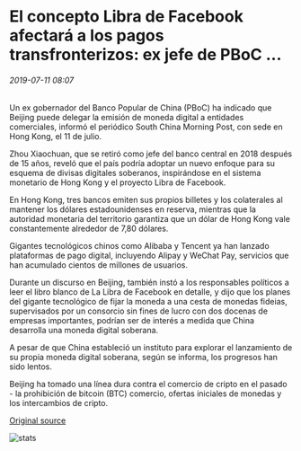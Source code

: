 # El concepto Libra de Facebook afectará a los pagos transfronterizos: ex jefe de PBoC ...

###### 2019-07-11 08:07

Un ex gobernador del Banco Popular de China (PBoC) ha indicado que Beijing puede delegar la emisión de moneda digital a entidades comerciales, informó el periódico South China Morning Post, con sede en Hong Kong, el 11 de julio.

Zhou Xiaochuan, que se retiró como jefe del banco central en 2018 después de 15 años, reveló que el país podría adoptar un nuevo enfoque para su esquema de divisas digitales soberanos, inspirándose en el sistema monetario de Hong Kong y el proyecto Libra de Facebook.

En Hong Kong, tres bancos emiten sus propios billetes y los colaterales al mantener los dólares estadounidenses en reserva, mientras que la autoridad monetaria del territorio garantiza que un dólar de Hong Kong vale constantemente alrededor de 7,80 dólares.

Gigantes tecnológicos chinos como Alibaba y Tencent ya han lanzado plataformas de pago digital, incluyendo Alipay y WeChat Pay, servicios que han acumulado cientos de millones de usuarios.

Durante un discurso en Beijing, también instó a los responsables políticos a leer el libro blanco de La Libra de Facebook en detalle, y dijo que los planes del gigante tecnológico de fijar la moneda a una cesta de monedas fideias, supervisados por un consorcio sin fines de lucro con dos docenas de empresas importantes, podrían ser de interés a medida que China desarrolla una moneda digital soberana.

A pesar de que China estableció un instituto para explorar el lanzamiento de su propia moneda digital soberana, según se informa, los progresos han sido lentos.

Beijing ha tomado una línea dura contra el comercio de cripto en el pasado - la prohibición de bitcoin (BTC) comercio, ofertas iniciales de monedas y los intercambios de cripto.

[Original source](https://cointelegraph.com/news/facebooks-libra-concept-will-impact-cross-border-payments-ex-pboc-chief)

![stats](https://c.statcounter.com/11760860/0/a89fa40b/1/ "stats")
